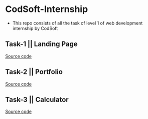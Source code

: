 # CodSoft-Internship

* This repo consists of all the task of level 1 of web development internship by CodSoft

## Task-1 || Landing Page

[Source code](https://github.com/Suraj958/CODSOFT/tree/main/Landing%20Page)

## Task-2 || Portfolio

[Source code](https://github.com/Suraj958/CODSOFT/tree/main/Portfolio)

## Task-3 || Calculator

[Source code](https://github.com/Suraj958/CODSOFT/tree/main/Calculator)
